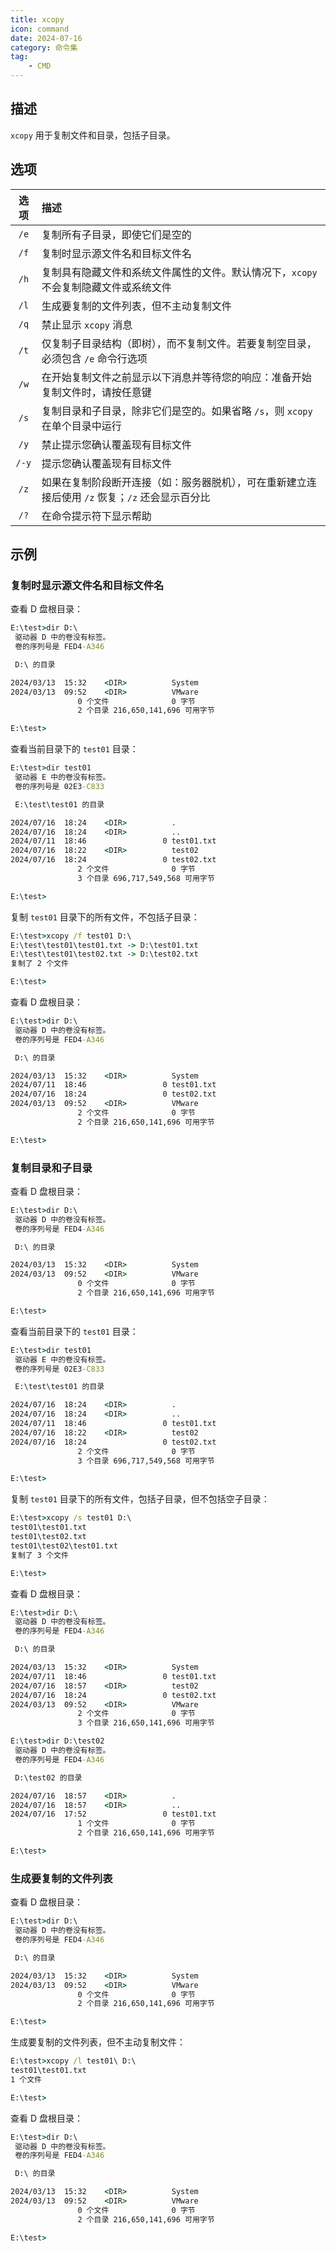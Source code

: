 ```yaml
---
title: xcopy
icon: command
date: 2024-07-16
category: 命令集
tag:
    - CMD
---
```


## 描述

`xcopy` 用于复制文件和目录，包括子目录。

## 选项

|  选项  |  描述  |
|  :----:  |  :----  |
|  `/e`  |  复制所有子目录，即使它们是空的  |
|  `/f`  |  复制时显示源文件名和目标文件名  |
|  `/h`  |  复制具有隐藏文件和系统文件属性的文件。默认情况下，`xcopy` 不会复制隐藏文件或系统文件  |
|  `/l`  |  生成要复制的文件列表，但不主动复制文件  |
|  `/q`  |  禁止显示 `xcopy` 消息  |
|  `/t`  |  仅复制子目录结构（即树），而不复制文件。若要复制空目录，必须包含 `/e` 命令行选项  |
|  `/w`  |  在开始复制文件之前显示以下消息并等待您的响应：准备开始复制文件时，请按任意键  |
|  `/s`  |  复制目录和子目录，除非它们是空的。如果省略 `/s`，则 `xcopy` 在单个目录中运行  |
|  `/y`  |  禁止提示您确认覆盖现有目标文件  |
|  `/-y`  |  提示您确认覆盖现有目标文件  |
|  `/z`  |  如果在复制阶段断开连接（如：服务器脱机），可在重新建立连接后使用 `/z` 恢复；`/z` 还会显示百分比  |
|  `/?`  |  在命令提示符下显示帮助  |

## 示例

### 复制时显示源文件名和目标文件名

查看 D 盘根目录：

```cmd
E:\test>dir D:\
 驱动器 D 中的卷没有标签。
 卷的序列号是 FED4-A346

 D:\ 的目录

2024/03/13  15:32    <DIR>          System
2024/03/13  09:52    <DIR>          VMware
               0 个文件              0 字节
               2 个目录 216,650,141,696 可用字节

E:\test>
```

查看当前目录下的 `test01` 目录：

```cmd
E:\test>dir test01
 驱动器 E 中的卷没有标签。
 卷的序列号是 02E3-C833

 E:\test\test01 的目录

2024/07/16  18:24    <DIR>          .
2024/07/16  18:24    <DIR>          ..
2024/07/11  18:46                 0 test01.txt
2024/07/16  18:22    <DIR>          test02
2024/07/16  18:24                 0 test02.txt
               2 个文件              0 字节
               3 个目录 696,717,549,568 可用字节

E:\test>
```

复制 `test01` 目录下的所有文件，不包括子目录：

```cmd
E:\test>xcopy /f test01 D:\
E:\test\test01\test01.txt -> D:\test01.txt
E:\test\test01\test02.txt -> D:\test02.txt
复制了 2 个文件

E:\test>
```

查看 D 盘根目录：

```cmd
E:\test>dir D:\
 驱动器 D 中的卷没有标签。
 卷的序列号是 FED4-A346

 D:\ 的目录

2024/03/13  15:32    <DIR>          System
2024/07/11  18:46                 0 test01.txt
2024/07/16  18:24                 0 test02.txt
2024/03/13  09:52    <DIR>          VMware
               2 个文件              0 字节
               2 个目录 216,650,141,696 可用字节

E:\test>
```

### 复制目录和子目录

查看 D 盘根目录：

```cmd
E:\test>dir D:\
 驱动器 D 中的卷没有标签。
 卷的序列号是 FED4-A346

 D:\ 的目录

2024/03/13  15:32    <DIR>          System
2024/03/13  09:52    <DIR>          VMware
               0 个文件              0 字节
               2 个目录 216,650,141,696 可用字节

E:\test>
```

查看当前目录下的 `test01` 目录：

```cmd
E:\test>dir test01
 驱动器 E 中的卷没有标签。
 卷的序列号是 02E3-C833

 E:\test\test01 的目录

2024/07/16  18:24    <DIR>          .
2024/07/16  18:24    <DIR>          ..
2024/07/11  18:46                 0 test01.txt
2024/07/16  18:22    <DIR>          test02
2024/07/16  18:24                 0 test02.txt
               2 个文件              0 字节
               3 个目录 696,717,549,568 可用字节

E:\test>
```

复制 `test01` 目录下的所有文件，包括子目录，但不包括空子目录：

```cmd
E:\test>xcopy /s test01 D:\
test01\test01.txt
test01\test02.txt
test01\test02\test01.txt
复制了 3 个文件

E:\test>
```

查看 D 盘根目录：

```cmd
E:\test>dir D:\
 驱动器 D 中的卷没有标签。
 卷的序列号是 FED4-A346

 D:\ 的目录

2024/03/13  15:32    <DIR>          System
2024/07/11  18:46                 0 test01.txt
2024/07/16  18:57    <DIR>          test02
2024/07/16  18:24                 0 test02.txt
2024/03/13  09:52    <DIR>          VMware
               2 个文件              0 字节
               3 个目录 216,650,141,696 可用字节

E:\test>dir D:\test02
 驱动器 D 中的卷没有标签。
 卷的序列号是 FED4-A346

 D:\test02 的目录

2024/07/16  18:57    <DIR>          .
2024/07/16  18:57    <DIR>          ..
2024/07/16  17:52                 0 test01.txt
               1 个文件              0 字节
               2 个目录 216,650,141,696 可用字节

E:\test>
```

### 生成要复制的文件列表

查看 D 盘根目录：

```cmd
E:\test>dir D:\
 驱动器 D 中的卷没有标签。
 卷的序列号是 FED4-A346

 D:\ 的目录

2024/03/13  15:32    <DIR>          System
2024/03/13  09:52    <DIR>          VMware
               0 个文件              0 字节
               2 个目录 216,650,141,696 可用字节

E:\test>
```

生成要复制的文件列表，但不主动复制文件：

```cmd
E:\test>xcopy /l test01\ D:\
test01\test01.txt
1 个文件

E:\test>
```

查看 D 盘根目录：

```cmd
E:\test>dir D:\
 驱动器 D 中的卷没有标签。
 卷的序列号是 FED4-A346

 D:\ 的目录

2024/03/13  15:32    <DIR>          System
2024/03/13  09:52    <DIR>          VMware
               0 个文件              0 字节
               2 个目录 216,650,141,696 可用字节

E:\test>
```
